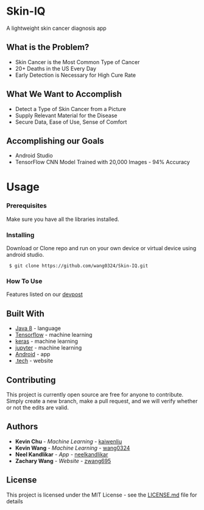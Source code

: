 # Skin-IQ
A lightweight skin cancer diagnosis app

## What is the Problem?
- Skin Cancer is the Most Common Type of Cancer
- 20+ Deaths in the US Every Day
- Early Detection is Necessary for High Cure Rate
## What We Want to Accomplish
- Detect a Type of Skin Cancer from a Picture
- Supply Relevant Material for the Disease
- Secure Data, Ease of Use, Sense of Comfort
## Accomplishing our Goals
- Android Studio
- TensorFlow CNN Model Trained with 20,000 Images - 94% Accuracy

# Usage

### Prerequisites

Make sure you have all the libraries installed.

### Installing

Download or Clone repo and run on your own device or virtual device using android studio.

```
 $ git clone https://github.com/wang0324/Skin-IQ.git
```

### How To Use
Features listed on our [devpost](https://devpost.com/software/skiniq)

## Built With

* [Java 8](https://www.oracle.com/technetwork/java/javase/downloads/index.html) - language
* [Tensorflow](https://www.tensorflow.org/) - machine learning
* [keras](https://get.tech/) - machine learning
* [jupyter](https://jupyter.org/) - machine learning
* [Android](https://www.android.com/) - app
* [.tech](https://get.tech/) - website

## Contributing

This project is currently open source are free for anyone to contribute. Simply create a new branch, make a pull request, and we will verify whether or not the edits are valid.

## Authors

* **Kevin Chu** - *Machine Learning* - [kaiwenliu](https://github.com/kaiwenliu)
* **Kevin Wang** - *Machine Learning* - [wang0324](https://github.com/wang0324)
* **Neel Kandlikar** - *App* - [neelkandlikar](https://github.com/neelkandlikar)
* **Zachary Wang** - *Website* - [zwang695](https://github.com/zwang695)

## License

This project is licensed under the MIT License - see the [LICENSE.md](LICENSE) file for details
